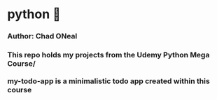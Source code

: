 # python &#128013;
<h3>Author: Chad ONeal<h3>
This repo holds my projects from the Udemy Python Mega Course/ <br /><br /> 
my-todo-app is a minimalistic todo app created within this course
